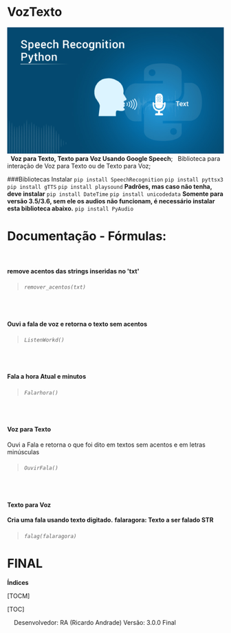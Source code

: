 # VozTexto
![](https://github.com/geniodev/VozTexto/blob/main/speech.png?raw=true)
&nbsp;
**Voz para Texto, Texto para Voz Usando Google Speech**;
&nbsp;
Biblioteca para interação de Voz para Texto ou de Texto para Voz;

###Bibliotecas Instalar
`pip install SpeechRecognition`
`pip install pyttsx3`
`pip install gTTS`
`pip install playsound`
**Padrões, mas caso não tenha, deve instalar**
`pip install DateTime`
`pip install unicodedata`
**Somente para versão 3.5/3.6, sem ele os audios não funcionam, é necessário instalar esta biblioteca abaixo.**
`pip install PyAudio`

# Documentação - Fórmulas:
&nbsp;
#### remove acentos das strings inseridas no 'txt'
> ######  `remover_acentos(txt)`


&nbsp;
#### Ouvi a fala de voz e retorna o texto sem acentos
> ###### `ListenWorkd()`


&nbsp;
#### Fala a hora Atual e minutos
> ###### `Falarhora()`

&nbsp;
#### Voz para Texto
Ouvi a Fala e retorna o que foi dito em textos sem acentos e em letras minúsculas
> ###### `OuvirFala()`

&nbsp;
#### Texto para Voz
**Cria uma fala usando texto digitado.**
**falaragora: Texto a ser falado STR**
> ###### `falag(falaragora)`


<h1 id="final"> FINAL</h1>


**Índices**

[TOCM]

[TOC]



&nbsp;
&nbsp;
Desenvolvedor: RA (Ricardo Andrade)
Versão: 3.0.0 Final
